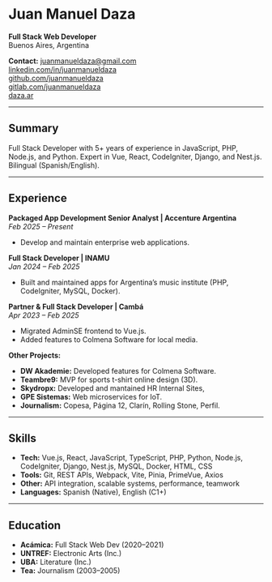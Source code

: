 # Juan Manuel Daza
**Full Stack Web Developer**  
Buenos Aires, Argentina

**Contact:** juanmanueldaza@gmail.com  
[linkedin.com/in/juanmanueldaza](https://www.linkedin.com/in/juanmanueldaza)  
[github.com/juanmanueldaza](https://github.com/juanmanueldaza)  
[gitlab.com/juanmanueldaza](https://gitlab.com/juanmanueldaza)  
[daza.ar](https://daza.ar/)

---

## Summary
Full Stack Developer with 5+ years of experience in JavaScript, PHP, Node.js, and Python. Expert in Vue, React, CodeIgniter, Django, and Nest.js. Bilingual (Spanish/English).

---

## Experience

**Packaged App Development Senior Analyst | Accenture Argentina**  
*Feb 2025 – Present*  
- Develop and maintain enterprise web applications.

**Full Stack Developer | INAMU**  
*Jan 2024 – Feb 2025*  
- Built and maintained apps for Argentina’s music institute (PHP, CodeIgniter, MySQL, Docker).

**Partner & Full Stack Developer | Cambá**  
*Apr 2023 – Feb 2025*  
- Migrated AdminSE frontend to Vue.js.  
- Added features to Colmena Software for local media.

**Other Projects:**  
- **DW Akademie:** Developed features for Colmena Software.  
- **Teambre9:** MVP for sports t-shirt online design (3D).  
- **Skydropx:** Developed and mantained HR Internal Sites,  
- **GPE Sistemas:** Web microservices for IoT.  
- **Journalism:** Copesa, Página 12, Clarín, Rolling Stone, Perfil.

---

## Skills
- **Tech:** Vue.js, React, JavaScript, TypeScript, PHP, Python, Node.js, CodeIgniter, Django, Nest.js, MySQL, Docker, HTML, CSS
- **Tools:** Git, REST APIs, Webpack, Vite, Pinia, PrimeVue, Axios
- **Other:** API integration, scalable systems, performance, teamwork
- **Languages:** Spanish (Native), English (C1+)

---

## Education
- **Acámica:** Full Stack Web Dev (2020–2021)  
- **UNTREF:** Electronic Arts (Inc.)  
- **UBA:** Literature (Inc.)  
- **Tea:** Journalism (2003–2005)
